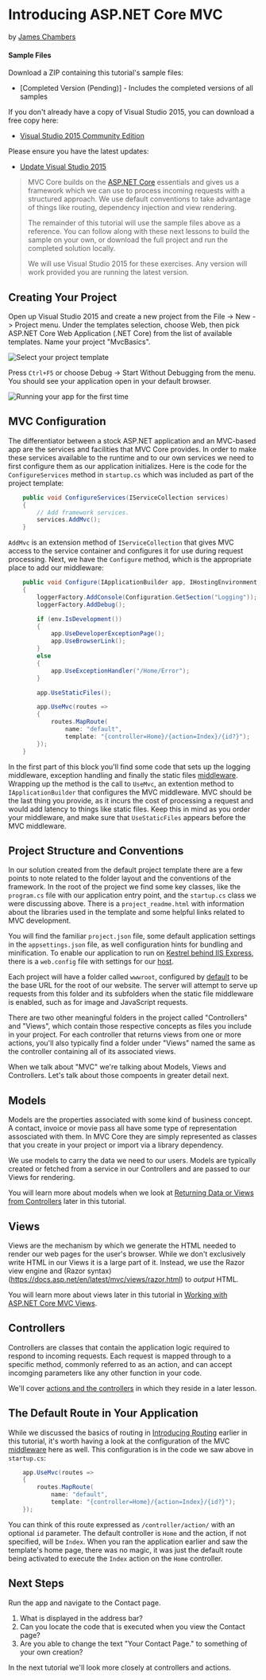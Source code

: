 # Introducing ASP.NET Core MVC
by [James Chambers](http://jameschambers.com)

#### Sample Files
Download a ZIP containing this tutorial's sample files:
- [Completed Version (Pending)] - Includes the completed versions of all samples

If you don't already have a copy of Visual Studio 2015, you can download a free copy here:
- [Visual Studio 2015 Community Edition](https://www.visualstudio.com/en-us/visual-studio-homepage-vs.aspx)

Please ensure you have the latest updates:
- [Update Visual Studio 2015](https://www.visualstudio.com/downloads/download-visual-studio-vs)  

>MVC Core builds on the [ASP.NET Core](toc.md) essentials and gives us a framework which we can use to process incoming requests with a structured approach. We use default conventions to take advantage of things like routing, dependency injection and view rendering.
>
>The remainder of this tutorial will use the sample files above as a reference. You can follow along with these next lessons to build the sample on your own, or download the full project and run the completed solution locally.
>
>We will use Visual Studio 2015 for these exercises. Any version will work provided you are running the latest version.

## Creating Your Project 
Open up Visual Studio 2015 and create a new project from the File -> New -> Project menu. Under the templates selection, choose Web, then pick ASP.NET Core Web Application (.NET Core) from the list of available templates. Name your project "MvcBasics".

![Select your project template](images\visual-studio-project-template.png)

Press ``Ctrl+F5`` or choose Debug -> Start Without Debugging from the menu. You should see your application open in your default browser. 

![Running your app for the first time](images\first-run.png)

## MVC Configuration
The differentiator between a stock ASP.NET application and an MVC-based app are the services and facilities that MVC Core provides. In order to make these services available to the runtime and to our own services we need to first configure them as our application initializes. Here is the code for the ``ConfigureServices`` method in ``startup.cs`` which was included as part of the project template:

```c#
    public void ConfigureServices(IServiceCollection services)
    {
        // Add framework services.
        services.AddMvc();
    }
```

``AddMvc`` is an extension method of ``IServiceCollection`` that gives MVC access to the service container and configures it for use during request processing.  Next, we have the ``Configure`` method, which is the appropriate place to add our middleware:

```c#
    public void Configure(IApplicationBuilder app, IHostingEnvironment env, ILoggerFactory loggerFactory)
    {
        loggerFactory.AddConsole(Configuration.GetSection("Logging"));
        loggerFactory.AddDebug();

        if (env.IsDevelopment())
        {
            app.UseDeveloperExceptionPage();
            app.UseBrowserLink();
        }
        else
        {
            app.UseExceptionHandler("/Home/Error");
        }

        app.UseStaticFiles();

        app.UseMvc(routes =>
        {
            routes.MapRoute(
                name: "default",
                template: "{controller=Home}/{action=Index}/{id?}");
        });
    }

```

In the first part of this block you'll find some code that sets up the logging middleware, exception handling and finally the static files [middleware](static-files.md). Wrapping up the method is the call to ``UseMvc``, an extention method to ``IApplicationBuilder`` that configures the MVC middleware. MVC should be the last thing you provide, as it incurs the cost of processing a request and would add latency to things like static files. Keep this in mind as you order your middleware, and make sure that ``UseStaticFiles`` appears before the MVC middleware.  

## Project Structure and Conventions
In our solution created from the default project template there are a few points to note related to the folder layout and the conventions of the framework. In the root of the project we find some key classes, like the ``program.cs`` file with our application entry point, and the ``startup.cs`` class we were discussing above. There is a ``project_readme.html`` with information about the libraries used in the template and some helpful links related to MVC development.  

You will find the familiar ``project.json`` file, some default application settings in the ``appsettings.json`` file, as well configuration hints for bundling and minification.  To enable our application to run on [Kestrel behind IIS Express](https://docs.asp.net/en/latest/fundamentals/servers.html#servers-and-commands), there is a ``web.config`` file with settings for our [host](hosts.md).

Each project will have a folder called `wwwroot`, configured by [default](https://docs.asp.net/en/latest/intro.html#web-root) to be the base URL for the root of our website. The server will attempt to serve up requests from this folder and its subfolders when the static file middleware is enabled, such as for image and JavaScript requests.

There are two other meaningful folders in the project called "Controllers" and "Views", which contain those respective concepts as files you include in your project. For each controller that returns views from one or more actions, you'll also typically find a folder under "Views" named the same as the controller containing all of its associated views.

When we talk about "MVC" we're talking about Models, Views and Controllers.  Let's talk about those compoents in greater detail next.

## Models
Models are the properties associated with some kind of business concept. A contact, invoice or movie pass all have some type of representation assosciated with them. In MVC Core they are simply represented as classes that you create in your project or import via a library dependency.

We use models to carry the data we need to our users. Models are typically created or fetched from a service in our Controllers and are passed to our Views for rendering.  

You will learn more about models when we look at [Returning Data or Views from Controllers](results.md) later in this tutorial.

## Views
Views are the mechanism by which we generate the HTML needed to render our web pages for the user's browser. While we don't exclusively write HTML in our Views it is a large part of it. Instead, we use the Razor view engine and (Razor syntax)(https://docs.asp.net/en/latest/mvc/views/razor.html) to _output_ HTML.  

You will learn more about views later in this tutorial in [Working with ASP.NET Core MVC Views](views.md).

## Controllers
Controllers are classes that contain the application logic required to respond to incoming requests. Each request is mapped through to a specific method, commonly referred to as an action, and can accept incomging parameters like any other function in your code. 

We'll cover [actions and the controllers](controllers-actions.md) in which they reside in a later lesson. 

## The Default Route in Your Application
While we discussed the basics of routing in [Introducing Routing](routing.md) earlier in this tutorial, it's worth having a look at the configuration of the MVC [middleware](middleware-basic.md) here as well. This configuration is in the code we saw above in ``startup.cs``:

```c#
    app.UseMvc(routes =>
    {
        routes.MapRoute(
            name: "default",
            template: "{controller=Home}/{action=Index}/{id?}");
    });
```

You can think of this route expressed as ``/controller/action/`` with an optional ``id`` parameter. The default controller is ``Home`` and the action, if not specified, will be ``Index``. When you ran the application earlier and saw the template's home page, there was no magic, it was just the default route being activated to execute the ``Index`` action on the ``Home`` controller. 

## Next Steps

Run the app and navigate to the Contact page.

1. What is displayed in the address bar? 
1. Can you locate the code that is executed when you view the Contact page?
1. Are you able to change the text "Your Contact Page." to something of your own creation?   

In the next tutorial we'll look more closely at controllers and actions.